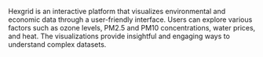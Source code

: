 Hexgrid is an interactive platform that visualizes environmental and economic data through a user-friendly interface. Users can explore various factors such as ozone levels, PM2.5 and PM10 concentrations, water prices, and heat. The visualizations provide insightful and engaging ways to understand complex datasets.
